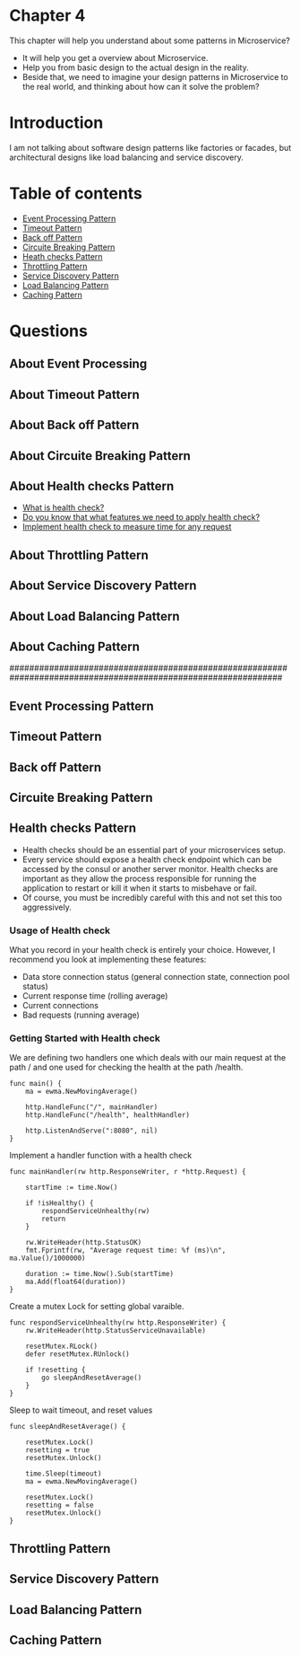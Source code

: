 # Chapter 4  
This chapter will help you understand about some patterns in Microservice? 
- It will help you get a overview about Microservice.
- Help you from basic design to the actual design in the reality.
- Beside that, we need to imagine your design patterns in Microservice to the real world, and thinking about how can it solve the problem?

# Introduction
I am not talking about software design patterns like factories or facades, but architectural designs like load balancing and service discovery.

# Table of contents
* [Event Processing Pattern](#event-processing-pattern)
* [Timeout Pattern](#timeout-pattern)
* [Back off Pattern](#back-off-pattern) 
* [Circuite Breaking Pattern](#circuite-breaking-pattern)
* [Heath checks Pattern](#heath-checks-pattern)
* [Throttling Pattern](#throttling-pattern)
* [Service Discovery Pattern](#service-discovery-pattern)
* [Load Balancing Pattern](#load-balancing-pattern)
* [Caching Pattern](#caching-pattern)

# Questions
## About Event Processing

## About Timeout Pattern

## About Back off Pattern

## About Circuite Breaking Pattern

## About Health checks Pattern
* [What is health check?](#heath-checks-pattern)
* [Do you know that what features we need to apply health check?](#usage-of-health-check)
* [Implement health check to measure time for any request](#getting-started-with-health-check)
## About Throttling Pattern

## About Service Discovery Pattern

## About Load Balancing Pattern

## About Caching Pattern
###############################################################################################################
## Event Processing Pattern

## Timeout Pattern

## Back off Pattern

## Circuite Breaking Pattern

## Health checks Pattern
* Health checks should be an essential part of your microservices setup. 
* Every service should expose a health check endpoint which can be accessed by the consul or another server monitor. Health checks are important as they allow the process responsible for running the application to restart or kill it when it starts to misbehave or fail. 
* Of course, you must be incredibly careful with this and not set this too aggressively.

### Usage of Health check
What you record in your health check is entirely your choice. However, I recommend you look at implementing these features:
* Data store connection status (general connection state, connection pool status)
* Current response time (rolling average)
* Current connections
* Bad requests (running average)

### Getting Started with Health check
We are defining two handlers one which deals with our main request at the path / and one used for checking the health at the path /health.
```
func main() {
	ma = ewma.NewMovingAverage()

	http.HandleFunc("/", mainHandler)
	http.HandleFunc("/health", healthHandler)

	http.ListenAndServe(":8080", nil)
}
```

Implement a handler function with a health check
```
func mainHandler(rw http.ResponseWriter, r *http.Request) {
	
	startTime := time.Now()

	if !isHealthy() {
		respondServiceUnhealthy(rw)
		return
	}

	rw.WriteHeader(http.StatusOK)
	fmt.Fprintf(rw, "Average request time: %f (ms)\n", ma.Value()/1000000)

	duration := time.Now().Sub(startTime)
	ma.Add(float64(duration))
}
```

Create a mutex Lock for setting global varaible.
```
func respondServiceUnhealthy(rw http.ResponseWriter) {
	rw.WriteHeader(http.StatusServiceUnavailable)

	resetMutex.RLock()
	defer resetMutex.RUnlock()

	if !resetting {
		go sleepAndResetAverage()
	}
}
```

Sleep to wait timeout, and reset values
```
func sleepAndResetAverage() {

	resetMutex.Lock()
	resetting = true
	resetMutex.Unlock()

	time.Sleep(timeout)
	ma = ewma.NewMovingAverage()

	resetMutex.Lock()
	resetting = false
	resetMutex.Unlock()
}

```

## Throttling Pattern

## Service Discovery Pattern

## Load Balancing Pattern

## Caching Pattern